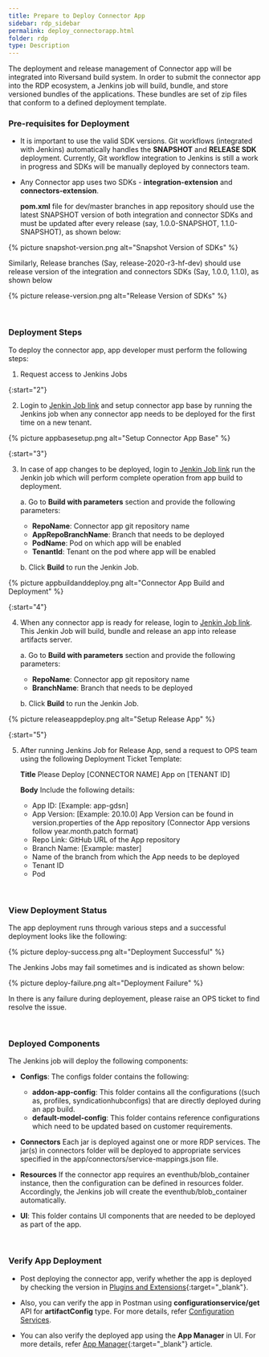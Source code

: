 ```yaml
---
title: Prepare to Deploy Connector App
sidebar: rdp_sidebar
permalink: deploy_connectorapp.html
folder: rdp
type: Description
---
```


The deployment and release management of Connector app will be integrated into Riversand build system. In order to submit the connector app into the RDP ecosystem, a Jenkins job will build, bundle, and store versioned bundles of the applications. These bundles are set of zip files that conform to a defined deployment template.

### Pre-requisites for Deployment

* It is important to use the valid SDK versions. Git workflows (integrated with Jenkins) automatically handles the **SNAPSHOT** and **RELEASE SDK** deployment. Currently, Git workflow integration to Jenkins is still a work in progress and SDKs will be manually deployed by connectors team. 

* Any Connector app uses two SDKs - **integration-extension** and **connectors-extension**.

  **pom.xml** file for dev/master branches in app repository should use the latest SNAPSHOT version of both integration and connector SDKs and must be updated after every release (say, 1.0.0-SNAPSHOT, 1.1.0-SNAPSHOT), as shown below:

{% picture snapshot-version.png alt="Snapshot Version of SDKs" %}

  Similarly, Release branches (Say, release-2020-r3-hf-dev) should use release version of the integration and connectors SDKs (Say, 1.0.0, 1.1.0), as shown below

{% picture release-version.png alt="Release Version of SDKs" %}

<br>

### Deployment Steps

To deploy the connector app, app developer must perform the following steps:

1. Request access to Jenkins Jobs

{:start="2"}

2. Login to [Jenkin Job link](https://jenkins-blaze.riversand-dataplatform.com/login?from=%2Fjob%2FApps%2Fjob%2FAppsBaseSetup%2F) and setup connector app base by running the Jenkins job when any connector app needs to be deployed for the first time on a new tenant. 

{% picture appbasesetup.png alt="Setup Connector App Base" %} 

{:start="3"}

3. In case of app changes to be deployed, login to [Jenkin Job link](https://jenkins-blaze.riversand-dataplatform.com/job/Apps/job/AppBuildAndDeployment/build?delay=0sec) run the Jenkin job which will perform complete operation from app build to deployment.

   a. Go to **Build with parameters** section and provide the following parameters:
   * **RepoName**: Connector app git repository name
   * **AppRepoBranchName**: Branch that needs to be deployed
   * **PodName**: Pod on which app will be enabled
   * **TenantId**: Tenant on the pod where app will be enabled

   b. Click **Build** to run the Jenkin Job.

{% picture appbuildanddeploy.png alt="Connector App Build and Deployment" %} 

{:start="4"}

4. When any connector app is ready for release, login to [Jenkin Job link](https://jenkins-blaze.riversand-dataplatform.com/job/Apps/job/BuildApp/build?delay=0sec). This Jenkin Job will build, bundle and release an app into release artifacts server.

   a. Go to **Build with parameters** section and provide the following parameters:
   * **RepoName**: Connector app git repository name
   * **BranchName**: Branch that needs to be deployed

   b. Click **Build** to run the Jenkin Job.

{% picture releaseappdeploy.png alt="Setup Release App" %} 

{:start="5"}

5. After running Jenkins Job for Release App, send a request to OPS team using the following Deployment Ticket Template:

   **Title**
   Please Deploy [CONNECTOR NAME] App on [TENANT ID]

   **Body**
   Include the following details:
   * App ID: [Example: app-gdsn]
   * App Version: [Example: 20.10.0]
     App Version can be found in version.properties of the App repository (Connector App versions follow year.month.patch format)
   * Repo Link: GitHub URL of the App repository
   * Branch Name: [Example: master]
   * Name of the branch from which the App needs to be deployed
   * Tenant ID
   * Pod

<br>

### View Deployment Status

 The app deployment runs through various steps and a successful deployment looks like the following:

{% picture deploy-success.png alt="Deployment Successful" %}  

The Jenkins Jobs may fail sometimes and is indicated as shown below:

{% picture deploy-failure.png alt="Deployment Failure" %}

In there is any failure during deployement, please raise an OPS ticket to find resolve the issue.

<br>

### Deployed Components

The Jenkins job will deploy the following components:

* **Configs**: The configs folder contains the following:
  * **addon-app-config**: This folder contains all the configurations ((such as, profiles, syndicationhubconfigs) that are directly deployed during an app build.
  * **default-model-config**: This folder contains reference configurations which need to be updated based on customer requirements.

* **Connectors**
  Each jar is deployed against one or more RDP services. The jar(s) in connectors folder will be deployed to appropriate services specified in the app/connectors/service-mappings.json file.

* **Resources** 
  If the connector app requires an eventhub/blob_container instance, then the configuration can be defined in resources folder. Accordingly, the Jenkins job will create the eventhub/blob_container automatically.

* **UI**: This folder contains UI components that are needed to be deployed as part of the app.

<br>

### Verify App Deployment

* Post deploying the connector app, verify whether the app is deployed by checking the version in [Plugins and Extensions](/{{site.data.rdp_links_version.ADM}}/sys_upload_extensions.html){:target="_blank"}.

* Also, you can verify the app in Postman using **configurationservice/get** API for **artifactConfig** type. For more details, refer [Configuration Services](api_configuration_service.html).

* You can also verify the deployed app using the **App Manager** in UI. For more details, refer [App Manager](/{{site.data.rdp_links_version.ADM}}/sys_app_manager.html){:target="_blank"} article. 
